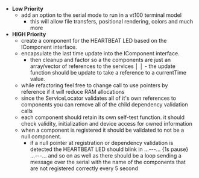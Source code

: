 - **Low Priority**
  - add an option to the serial mode to run in a vt100 terminal model
    - this will allow file transfers, positional rendering, colors and much more
- **HIGH Priority**
  - create a component for the HEARTBEAT LED based on the IComponent interface.    
  - encapsulate the last time update into the IComponent interface.  
    - then cleanup and factor so a the components are just an array/vector of references to the services   │
  │ - the update function should be update to take a reference to a currentTime value.
  - while refactoring feel free to change call to use pointers by reference if it will reduce RAM allocations
  - since the ServiceLocator validates all of it's own references to components you can remove all of the child dependency validation calls
  - each component should retain its own self-test function. it should check validity, initialization and device access for owned information
  - when a component is registered it should be validated to not be a null component.
    - if a null pointer at registration or dependency validation is detected the HEARTBEAT LED should blink in ...---... {1s pause} ...---... and so on as well as there should be a loop sending a message over the serial with the name of the components that are not registered correctly every 5 second
    